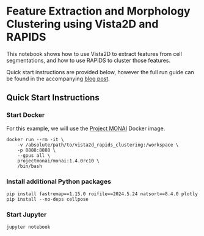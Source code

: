 # Feature Extraction and Morphology Clustering using Vista2D and RAPIDS

This notebook shows how to use Vista2D to extract features from cell segmentations, and how to use RAPIDS to cluster those features. 

Quick start instructions are provided below, however the full run guide can be found in the accompanying [blog post](https://developer.nvidia.com/blog/cell-imaging-feature-extraction-and-morphology-clustering-for-spatial-omics/). 

## Quick Start  Instructions 

### Start Docker

For this example, we will use the [Project MONAI](https://monai.io/) Docker image. 

```
docker run --rm -it \
    -v /absolute/path/to/vista2d_rapids_clustering:/workspace \
    -p 8888:8888 \
    --gpus all \
    projectmonai/monai:1.4.0rc10 \
    /bin/bash
```
### Install additional Python packages  

```
pip install fastremap==1.15.0 roifile==2024.5.24 natsort==8.4.0 plotly 
pip install --no-deps cellpose
```

### Start Jupyter

```
jupyter notebook
```
